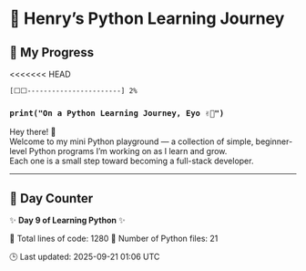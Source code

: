# 🐍 Henry’s Python Learning Journey

## 📅 My Progress
<<<<<<< HEAD

```diff
[⬜⬜-----------------------] 2%
```
### `print("On a Python Learning Journey, Eyo ✌🏾")`

Hey there! 👋  
Welcome to my mini Python playground — a collection of simple, beginner-level Python programs I’m working on as I learn and grow.  
Each one is a small step toward becoming a full-stack developer.

---

## 📆 Day Counter
✨ **Day 9 of Learning Python** ✨

<!-- STATS:START -->
📄 Total lines of code: 1280
🐍 Number of Python files: 21
<!-- STATS:END -->

<!-- UPDATED:START -->
🕒 Last updated: 2025-09-21 01:06 UTC
<!-- UPDATED:END -->


